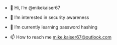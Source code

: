 - 👋 Hi, I’m @mikekaiser67
- 👀 I’m interested in security awareness
- 🌱 I’m currently learning password hashing

- 📫 How to reach me mike.kaiser67@outlook.com

<!---
mikekaiser67/mikekaiser67 is a ✨ special ✨ repository because its `README.md` (this file) appears on your GitHub profile.
You can click the Preview link to take a look at your changes.
--->
